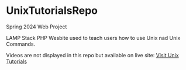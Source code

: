 # UnixTutorialsRepo
Spring 2024 Web Project

LAMP Stack
PHP Wesbite used to teach users how to use Unix nad Unix Commands.

Videos are not displayed in this repo but available on live site: [Visit Unix Tutorials](https://people.rit.edu/~odg1896/UnixTutorials/basic/sample.php)
 
